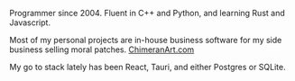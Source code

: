Programmer since 2004. Fluent in C++ and Python, and learning Rust and Javascript.

Most of my personal projects are in-house business software for my side business selling moral patches. [ChimeranArt.com](https://www.chimeranart.com)

My go to stack lately has been React, Tauri, and either Postgres or SQLite.
<!---
C-Bowen-Jr/C-Bowen-Jr is a ✨ special ✨ repository because its `README.md` (this file) appears on your GitHub profile.
You can click the Preview link to take a look at your changes.
--->
